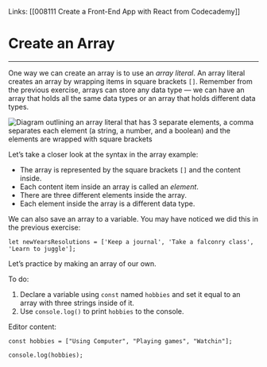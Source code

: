 Links:  [[008111 Create a Front-End App with React from Codecademy]]
# Create an Array

---
One way we can create an array is to use an _array literal_. An array literal creates an array by wrapping items in square brackets `[]`. Remember from the previous exercise, arrays can store any data type — we can have an array that holds all the same data types or an array that holds different data types.

![Diagram outlining an array literal that has 3 separate elements, a comma separates each element (a string, a number, and a boolean) and the elements are wrapped with square brackets](https://content.codecademy.com/courses/learn-javascript-arrays/array%20literal.svg)

Let’s take a closer look at the syntax in the array example:

-   The array is represented by the square brackets `[]` and the content inside.
-   Each content item inside an array is called an _element_.
-   There are three different elements inside the array.
-   Each element inside the array is a different data type.

We can also save an array to a variable. You may have noticed we did this in the previous exercise:

```
let newYearsResolutions = ['Keep a journal', 'Take a falconry class', 'Learn to juggle'];
```

Let’s practice by making an array of our own.

To do:
1. Declare a variable using `const` named `hobbies` and set it equal to an array with three strings inside of it.
2. Use `console.log()` to print `hobbies` to the console.

Editor content:

	const hobbies = ["Using Computer", "Playing games", "Watchin"];

	console.log(hobbies);